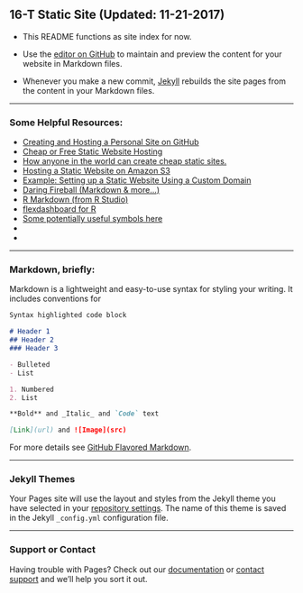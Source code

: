 ## 16-T Static Site (Updated: 11-21-2017)

- This README functions as site index for now.

- Use the [editor on GitHub](https://github.com/sixteentons/portaldemo/edit/master/README.md) to maintain and preview the content for your website in Markdown files.

- Whenever you make a new commit, [Jekyll](https://jekyllrb.com/) rebuilds the site pages from the content in your Markdown files.

 - - -
### Some Helpful Resources:  
- [Creating and Hosting a Personal Site on GitHub](http://jmcglone.com/guides/github-pages/)  
- [Cheap or Free Static Website Hosting](http://alignedleft.com/resources/cheap-web-hosting)  
- [How anyone in the world can create cheap static sites.](http://katsenblog.com/post/85144002449/how-anyone-in-the-world-can-create-cheap-static)  
- [Hosting a Static Website on Amazon S3](http://docs.aws.amazon.com/AmazonS3/latest/dev/WebsiteHosting.html)  
- [Example: Setting up a Static Website Using a Custom Domain](http://docs.aws.amazon.com/AmazonS3/latest/dev/website-hosting-custom-domain-walkthrough.html) 
- [Daring Fireball (Markdown & more...)](https://daringfireball.net/projects/)  
- [R Markdown (from R Studio)](http://rmarkdown.rstudio.com/)  
- [flexdashboard for R](http://rmarkdown.rstudio.com/flexdashboard/)  
- [Some potentially useful symbols here](https://www.webpagefx.com/tools/emoji-cheat-sheet/)  
- []()  
- []()  

- - -
### Markdown, briefly:
Markdown is a lightweight and easy-to-use syntax for styling your writing. It includes conventions for

```markdown
Syntax highlighted code block

# Header 1
## Header 2
### Header 3

- Bulleted
- List

1. Numbered
2. List

**Bold** and _Italic_ and `Code` text

[Link](url) and ![Image](src)
```

For more details see [GitHub Flavored Markdown](https://guides.github.com/features/mastering-markdown/).
 - - -
### Jekyll Themes

Your Pages site will use the layout and styles from the Jekyll theme you have selected in your [repository settings](https://github.com/sixteentons/portaldemo/settings). The name of this theme is saved in the Jekyll `_config.yml` configuration file.
 - - -
### Support or Contact

Having trouble with Pages? Check out our [documentation](https://help.github.com/categories/github-pages-basics/) or [contact support](https://github.com/contact) and we’ll help you sort it out.
